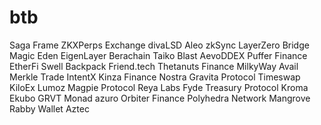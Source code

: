 # btb
Saga
Frame
ZKXPerps Exchange
divaLSD
Aleo
zkSync
LayerZero Bridge
Magic Eden
EigenLayer
Berachain
Taiko
Blast
AevoDDEX
Puffer Finance
EtherFi
Swell
Backpack
Friend.tech
Thetanuts Finance
MilkyWay
Avail
Merkle Trade
IntentX
Kinza Finance
Nostra
Gravita Protocol
Timeswap
KiloEx
Lumoz
Magpie Protocol
Reya Labs
Fyde Treasury Protocol
Kroma
Ekubo
GRVT
Monad
azuro
Orbiter Finance
Polyhedra Network
Mangrove
Rabby Wallet
Aztec
